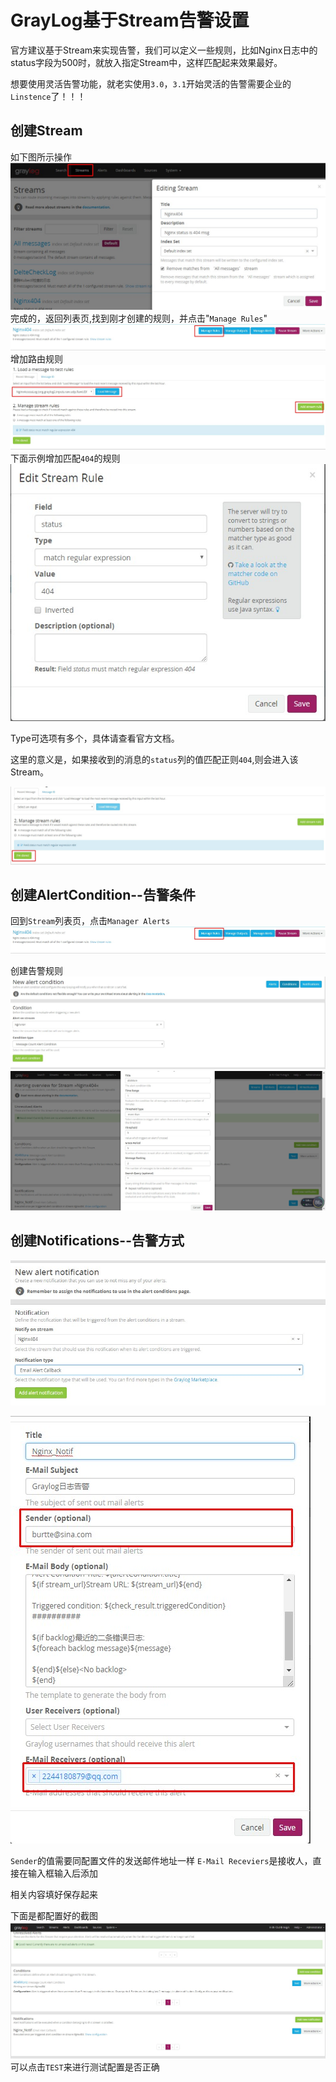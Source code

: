 # GrayLog基于Stream告警设置

官方建议基于Stream来实现告警，我们可以定义一些规则，比如Nginx日志中的status字段为500时，就放入指定Stream中，这样匹配起来效果最好。

想要使用灵活告警功能，就老实使用`3.0`，`3.1`开始灵活的告警需要企业的`Linstence`了！！！

## 创建Stream

如下图所示操作
![增加Stream](../images/graylog-add-stream.jpg)
完成的，返回列表页,找到刚才创建的规则，并点击"`Manage Rules`"
![管理Stream的Rule规则](../images/graylog-manage-rule.jpg)
增加路由规则
![添加规则](../images/graylog-add-rule.jpg)
下面示例增加匹配`404`的规则
![404规则](../images/graylog-404-rule.jpg)

Type可选项有多个，具体请查看官方文档。

这里的意义是，如果接收到的消息的`status`列的值匹配正则`404`,则会进入该Stream。

![完成配置](../images/graylog-rule-done.jpg)

## 创建AlertCondition--告警条件

回到`Stream`列表页，点击`Manager Alerts`
![列表页](../images/graylog-manage-rule.jpg)

创建告警规则
![告警规则创建](../images/graylog-add-cond-2.jpg)
![告警规则创建](../images/graylog-add-cond-3.jpg)

## 创建Notifications--告警方式

![创建告警](../images/graylog-alert-1.jpg)

![创建告警](../images/graylog-alert-2.jpg)

`Sender`的值需要同配置文件的发送邮件地址一样
`E-Mail Receviers`是接收人，直接在输入框输入后添加

相关内容填好保存起来

下面是都配置好的截图
![完整截图](../images/graylog-alert-done.jpg)
可以点击`TEST`来进行测试配置是否正确